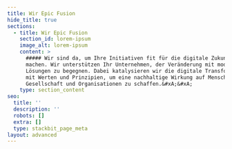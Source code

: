 ```yaml
---
title: Wir Epic Fusion
hide_title: true
sections:
  - title: Wir Epic Fusion
    section_id: lorem-ipsum
    image_alt: lorem-ipsum
    content: >
      ##### Wir sind da, um Ihre Initiativen fit für die digitale Zukunft zu
      machen. Wir unterstützen Ihr Unternehmen, der Veränderung mit modernen
      Lösungen zu begegnen. Dabei katalysieren wir die digitale Transformation
      mit Werten und Prinzipien, um eine nachhaltige Wirkung auf Mensch,
      Gesellschaft und Organisationen zu schaffen.&#xA;&#xA;
    type: section_content
seo:
  title: ''
  description: ''
  robots: []
  extra: []
  type: stackbit_page_meta
layout: advanced
---
```

